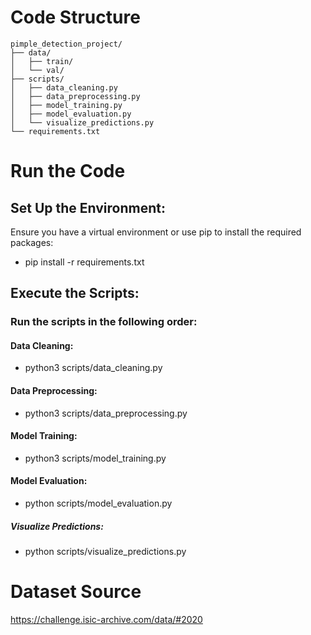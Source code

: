 # Code Structure
```
pimple_detection_project/
├── data/
│   ├── train/
│   └── val/
├── scripts/
│   ├── data_cleaning.py
│   ├── data_preprocessing.py
│   ├── model_training.py
│   ├── model_evaluation.py
│   └── visualize_predictions.py
└── requirements.txt

```

# Run the Code
## Set Up the Environment:
Ensure you have a virtual environment or use pip to install the required packages:
- pip install -r requirements.txt
## Execute the Scripts:

### Run the scripts in the following order:

#### Data Cleaning:
- python3 scripts/data_cleaning.py

#### Data Preprocessing:
- python3 scripts/data_preprocessing.py

#### Model Training:
- python3 scripts/model_training.py

#### Model Evaluation:
- python scripts/model_evaluation.py

##### Visualize Predictions:
- python scripts/visualize_predictions.py


# Dataset Source
https://challenge.isic-archive.com/data/#2020